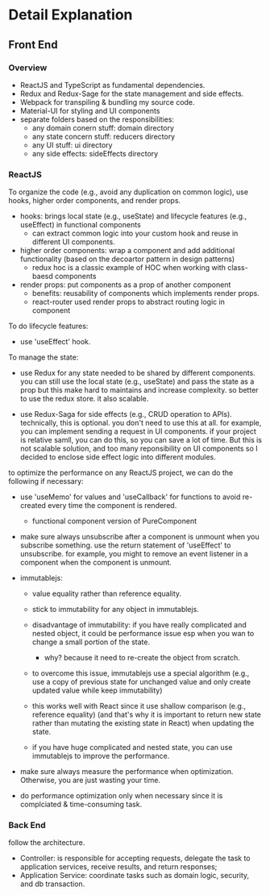 # Detail Explanation

## Front End 

### Overview

- ReactJS and TypeScript as fundamental dependencies.
- Redux and  Redux-Sage for the state management and side effects.
- Webpack for transpiling & bundling my source code.
- Material-UI for styling and UI components
- separate folders based on the responsibilities:
  * any domain conern stuff: domain directory
  * any state concern stuff: reducers directory
  * any UI stuff: ui directory
  * any side effects: sideEffects directory

### ReactJS

To organize the code (e.g., avoid any duplication on common logic), use hooks, higher order components, and render props.

  - hooks: brings local state (e.g., useState) and lifecycle features (e.g., useEffect) in functional components
    * can extract common logic into your custom hook and reuse in different UI components.
  - higher order components: wrap a component and add additional functionality (based on the decoartor pattern in design patterns)
    * redux hoc is a classic example of HOC when working with class-baesd components
  - render props: put components as a prop of another component
    * benefits: reusability of components which implements render props.
    * react-router used render props to abstract routing logic in <Route> component
  
To do lifecycle features:
  
  - use 'useEffect' hook.
  
To manage the state:
  
  - use Redux for any state needed to be shared by different components. you can still use the local state (e.g., useState) and pass the state as a prop but this make hard to maintains and increase complexity.
    so better to use the redux store. it also scalable.
  
  - use Redux-Saga for side effects (e.g., CRUD operation to APIs). technically, this is optional. you don't need to use this at all. for example, you can implement sending a request in UI components. if your project is relative samll, you can do this, so you can save a lot of time.
    But this is not scalable solution, and too many reponsibility on UI components so I decided to enclose side effect logic into different modules. 
  
to optimize the performance on any ReactJS project, we can do the following if necessary: 

  - use 'useMemo' for values and 'useCallback' for functions to avoid re-created every time the component is rendered.
  
    - functional component version of PureComponent
  
  - make sure always unsubscribe after a component is unmount when you subscribe something. use the return statement of 'useEffect' to unsubscribe. for example, you might
    to remove an event listener in a component when the component is unmount. 
  
  - immutablejs: 
    - value equality rather than reference equality.
    - stick to immutability for any object in immutablejs.
    - disadvantage of immutability: if you have really complicated and nested object, it could be performance issue esp when you wan to change a small portion of the state.
      - why? because it need to re-create the object from scratch. 
    - to overcome this issue, immutablejs use a special algorithm (e.g., use a copy of previous state for unchanged value and only create updated value while keep immutability)
  
    - this works well with React since it use shallow comparison (e.g., reference equality) (and that's why it is important to return new state rather than mutating the existing state in React) when updating the state.
    
    - if you have huge complicated and nested state, you can use immutablejs to improve the performance. 
  
  - make sure always measure the performance when optimization. Otherwise, you are just wasting your time. 
  
  - do performance optimization only when necessary since it is complciated & time-consuming task.
  
### Back End
  
follow the architecture. 
  
  - Controller: is responsible for accepting requests, delegate the task to application services, receive results, and return responses;
  - Application Service: coordinate tasks such as domain logic, security, and db transaction.
  
  
  
